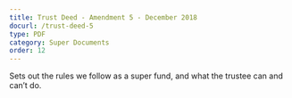 ```yaml
---
title: Trust Deed - Amendment 5 - December 2018
docurl: /trust-deed-5
type: PDF
category: Super Documents
order: 12
---
```


Sets out the rules we follow as a super fund, and what the trustee can and can’t do.
